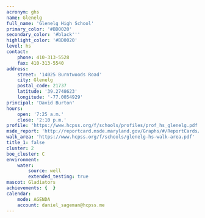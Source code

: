 ```yaml
---
acronym: ghs
name: Glenelg
full_name: 'Glenelg High School'
primary_color: '#BD0020'
secondary_color: '#black'''
highlight_color: '#BD0020'
level: hs
contact:
    phone: 410-313-5528
    fax: 410-313-5540
address:
    street: '14025 Burntwoods Road'
    city: Glenelg
    postal_code: 21737
    latitude: '39.2748623'
    longitude: '-77.0054929'
principal: 'David Burton'
hours:
    open: '7:25 a.m.'
    close: '2:10 p.m.'
profile: 'https://www.hcpss.org/f/schools/profiles/prof_hs_glenelg.pdf'
msde_report: 'http://reportcard.msde.maryland.gov/Graphs/#/ReportCards/ReportCardSchool/1//1/13/0404/'
walk_area: 'https://www.hcpss.org/f/schools/glenelg-hs-walk-area.pdf'
title_1: false
cluster: 2
boe_cluster: C
environment:
    water:
        source: well
        extended_testing: true
mascot: Gladiators
achievements: {  }
calendar:
    mode: AGENDA
    account: daniel_sageman@hcpss.me
---
```

